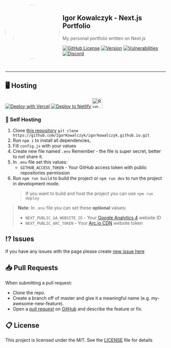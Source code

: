 <img width="170" height="170" align="left" style="float: left; margin: 0 10px 0 0; border-radius: 50%;" src="https://media.discordapp.net/attachments/710425657003212810/933327129305821184/circle.png">

## Igor Kowalczyk - Next.js Portfolio

> My personal portfolio written on Next.js

[![GitHub License](https://img.shields.io/github/license/igorkowalczyk/blog?color=%2334D058&logo=github&style=flat-square&label=License)](https://github.com/igorkowalczyk/igorkowalczyk.github.io/blob/master/license.md)
[![Version](https://img.shields.io/github/v/release/igorkowalczyk/igorkowalczyk.github.io?color=%2334D058&logo=github&style=flat-square&label=Version)](https://github.com/igorkowalczyk/igorkowalczyk.github.io/releases)
[![Vulnerabilities](https://img.shields.io/snyk/vulnerabilities/github/igorkowalczyk/igorkowalczyk.github.io?color=%2334D058&logo=github&style=flat-square&label=Vulnerabilities)](https://github.com/igorkowalczyk/igorkowalczyk.github.io)
[![Discord](https://img.shields.io/discord/666599184844980224?color=%2334D058&logo=discord&style=flat-square&logoColor=fff&label=Discord)](https://igorkowalczyk.dev/discord)
<br><br><br>

---

## 🖥️ Hosting

[![Deploy with Vercel](https://vercel.com/button)](<https://vercel.com/new/clone?repository-url=https%3A%2F%2Fgithub.com%2Figorkowalczyk%2Figorkowalczyk.github.io&env=NEXT_PUBLIC_GA_WEBSITE_ID,NEXT_PUBLIC_ARC_TOKEN,GITHUB_ACCESS_TOKEN&envDescription=NEXT_PUBLIC_GA_WEBSITE_ID%20-%20Google%20Analytics%204%20website%20ID%20%7C%20NEXT_PUBLIC_ARC_TOKEN%20-%20Arc.io%20Website%20Token%20%7C%20GITHUB_ACCESS_TOKEN%20-%20Github%20Account%20Access%20token%20(REPO%2C%20USER%20Read%20perm)&envLink=https%3A%2F%2Fgithub.com%2FIgorKowalczyk%2Figorkowalczyk.github.io%2F&project-name=portfolio&repo-name=portfolio&redirect-url=https%3A%2F%2Figorkowalczyk.dev&demo-title=Igor%20Kowalczyk%20-%20Demo&demo-description=A%20sample%20(static)%20demo%20of%20this%20project%20hosted%20on%20Github&demo-url=https%3A%2F%2Figorkowalczyk.dev&demo-image=https%3A%2F%2Fmedia.discordapp.net%2Fattachments%2F905722570286960650%2F975038194464743474%2Funknown.png>)
[![Deploy to Netlify](https://www.netlify.com/img/deploy/button.svg)](https://app.netlify.com/start/deploy?repository=https://github.com/igorkowalczyk/igorkowalczyk.github.io)
<a href="https://repl.it/github/igorkowalczyk/igorkowalczyk.github.io"><img src="https://repl.it/badge/github/igorkowalczyk/igorkowalczyk.github.io" alt="Run on replit" height="32"/></a>

### 🔩 Self Hosting

1. Clone [this repository](https://github.com/igorkowalczyk/igorkowalczyk.github.io) `git clone https://github.com/IgorKowalczyk/igorkowalczyk.github.io.git`
2. Run `npm i` to install all dependencies,
3. Fill `config.js` with your values
4. Create new file named `.env` Remember - the file is super secret, better to not share it.
5. In `.env` file set this values:
   - `GITHUB_ACCESS_TOKEN` - Your GitHub access token with public repositories permission
6. Run `npm run build` to build the project or `npm run dev` to run the project in development mode.
   > If you want to build and host the project you can use `npm run deploy`


> **Note**: In `.env` file you can set these **optional** values:
> - `NEXT_PUBLIC_GA_WEBSITE_ID` - Your [Google Analytics 4](https://analytics.google.com) website ID
> - `NEXT_PUBLIC_ARC_TOKEN` - Your [Arc.io CDN](https://arc.io) website token

## ⁉️ Issues

If you have any issues with the page please create [new issue here](https://github.com/igorkowalczyk/igorkowalczyk.github.io/issues)

## 📥 Pull Requests

When submitting a pull request:

- Clone the repo.
- Create a branch off of master and give it a meaningful name (e.g. my-awesome-new-feature).
- Open a [pull request](https://github.com/igorkowalczyk/igorkowalczyk.github.io/pulls) on [GitHub](https://github.com) and describe the feature or fix.

## 📋 License

This project is licensed under the MIT. See the [LICENSE](https://github.com/igorkowalczyk/igorkowalczyk.github.io/blob/master/license.md) file for details
